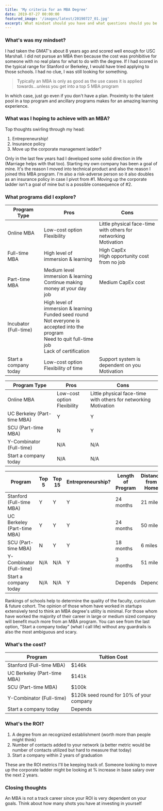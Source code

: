 ```yaml
---
title: 'My criteria for an MBA Degree'
date: 2019-07-27 00:00:00
featured_image: '/images/latest/20190727_01.jpg'
excerpt: What mindset should you have and what questions should you be asking yourself before you pursuit a Masters of Business degree?
---
```


### What's was my mindset?
I had taken the GMAT's about 8 years ago and scored well enough for USC Marshall. I did not pursue an MBA then because the cost was prohibitive for someone with no real plans for what to do with the degree. If I had scored in the typical range for Stanford or Berkeley, I would have tried applying to those schools. I had no clue, I was still looking for something.

> Typically an MBA is only as good as the use cases it is applied towards...unless you get into a top 5 MBA program

In which case, just go even if you don't have a plan. Proximity to the talent pool in a top program and ancillary programs makes for an amazing learning experience.

### What was I hoping to achieve with an MBA?
Top thoughts swirling through my head:
1. Entrepreneurship!
2. Insurance policy
3. Move up the corporate management ladder?

Only in the last few years had I developed some solid direction in life (Marriage helps with that too). Starting my own company has been a goal of mine. It's the reason I moved into technical product and also the reason I joined this MBA program. I'm also a risk-adverse person so it also doubles as an insurance policy in case I pivot from #1. Moving up the corporate ladder isn't a goal of mine but is a possible consequence of #2.   

### What programs did I explore?
| Program Type | Pros	|	Cons |
|--------------|------|------|
| Online MBA | Low-cost option<br>Flexibility | Little physical face-time with others for networking<br>Motivation |  
| Full-time MBA | High level of immersion & learning | High CapEx<br>High opportunity cost from no job |
| Part-time MBA | Medium level immersion & learning<br>Continue making money at your day job | Medium CapEx cost |
| Incubator (Full-time) | High level of immersion & learning<br>Funded seed round<br>Not everyone is accepted into the program<br>Need to quit full-time job<br>Lack of certification |
| Start a company today | Low-cost option<br>Flexibility of time | Support system is dependent on you<br>Motivation |

| Program Type | Pros | Cons |
|--------------|------|------|
| Online MBA | Low-cost option<br>Flexibility	|	Little physical face-time with others for networking<br>Motivation |
| UC Berkeley (Part-time MBA) | Y | Y |
| SCU (Part-time MBA) | N | Y |
| Y-Combinator (Full-time) | N/A | N/A |
| Start a company today	| N/A | N/A |

| Program | Top 5 | Top 15 | Entrepreneurship? | Length of Program | Distance from Home |
|---------|-------|--------|-------------------|-------------------|--------------------|
| Stanford (Full-time MBA) | Y	|	Y |	Y	|	24 months | 21 miles |
| UC Berkeley (Part-time MBA) | Y | Y | Y | 24 months | 50 miles |
| SCU (Part-time MBA) | N | Y | Y | 18 months | 6 miles |
| Y-Combinator (Full-time) | N/A | N/A | Y | 3 months | 51 miles |
| Start a company today	| N/A | N/A | Y | Depends | Depends |

Rankings of schools help to determine the quality of the faculty, curriculum & future cohort. The opinion of those whom have worked in startups extensively tend to think an MBA degree's utility is minimal. For those whom have worked the majority of their career in large or medium sized company will benefit much more from an MBA program. You can see from the last option, "Start a company today" (what I call life) without any guardrails is also the most ambiguous and scary.

### What's the cost?
| Program |	Tuition Cost |
|---------|--------------|
| Stanford (Full-time MBA) | $146k |
| UC Berkeley (Part-time MBA) | $141k |
| SCU (Part-time MBA)	| $100k |
| Y-Combinator (Full-time)| $120k seed round for 10% of your company |
| Start a company today	| Depends |

### What's the ROI?
1. A degree from an recognized establishment (worth more than people might think)
2. Number of contacts added to your network (a better metric would be number of contacts utilized but hard to measure that today)
3. Start a company within 2 years of graduation

These are the ROI metrics I'll be keeping track of. Someone looking to move up the corporate ladder might be looking at % increase in base salary over the next 2 years.

### Closing thoughts
An MBA is not a track career since your ROI is very dependent on your goals. Think about how many shots you have at investing in yourself   

